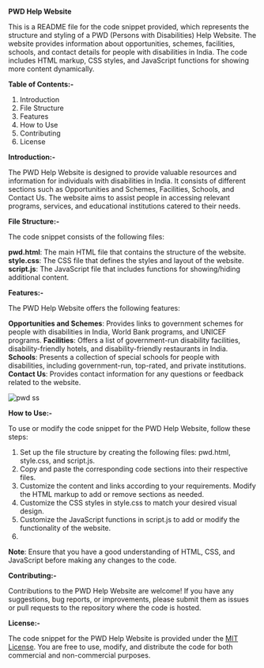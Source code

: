 **PWD Help Website**

This is a README file for the code snippet provided, which represents the structure and styling of a PWD (Persons with Disabilities) Help Website.
The website provides information about opportunities, schemes, facilities, schools, and contact details for people with disabilities in India.
The code includes HTML markup, CSS styles, and JavaScript functions for showing more content dynamically.

**Table of Contents:-**

1. Introduction
2. File Structure
3. Features
4. How to Use
5. Contributing
6. License

**Introduction:-**

The PWD Help Website is designed to provide valuable resources and information for individuals with disabilities in India.
It consists of different sections such as Opportunities and Schemes, Facilities, Schools, and Contact Us.
The website aims to assist people in accessing relevant programs, services, and educational institutions catered to their needs.

**File Structure:-**

The code snippet consists of the following files:

**pwd.html**: The main HTML file that contains the structure of the website.
**style.css**: The CSS file that defines the styles and layout of the website.
**script.js**: The JavaScript file that includes functions for showing/hiding additional content.

**Features:-**

The PWD Help Website offers the following features:

**Opportunities and Schemes**: Provides links to government schemes for people with disabilities in India, World Bank programs, and UNICEF programs.
**Facilities**: Offers a list of government-run disability facilities, disability-friendly hotels, and disability-friendly restaurants in India.
**Schools**: Presents a collection of special schools for people with disabilities, including government-run, top-rated, and private institutions.
**Contact Us**: Provides contact information for any questions or feedback related to the website.

![pwd ss](https://github.com/NupurHardiya/Future.WebNet/assets/113535580/1ddfe5f5-159c-4bcb-a269-498f14eedac8)


**How to Use:-**

To use or modify the code snippet for the PWD Help Website, follow these steps:

1. Set up the file structure by creating the following files: pwd.html, style.css, and script.js.
2. Copy and paste the corresponding code sections into their respective files.
3. Customize the content and links according to your requirements. Modify the HTML markup to add or remove sections as needed.
4. Customize the CSS styles in style.css to match your desired visual design.
5. Customize the JavaScript functions in script.js to add or modify the functionality of the website.
6. 
**Note**: Ensure that you have a good understanding of HTML, CSS, and JavaScript before making any changes to the code.

**Contributing:-**

Contributions to the PWD Help Website are welcome! If you have any suggestions, bug reports, or improvements, please submit them as issues
or pull requests to the repository where the code is hosted.

**License:-**

The code snippet for the PWD Help Website is provided under the [MIT License](https://opensource.org/license/mit/).
You are free to use, modify, and distribute the code for both commercial and non-commercial purposes.
